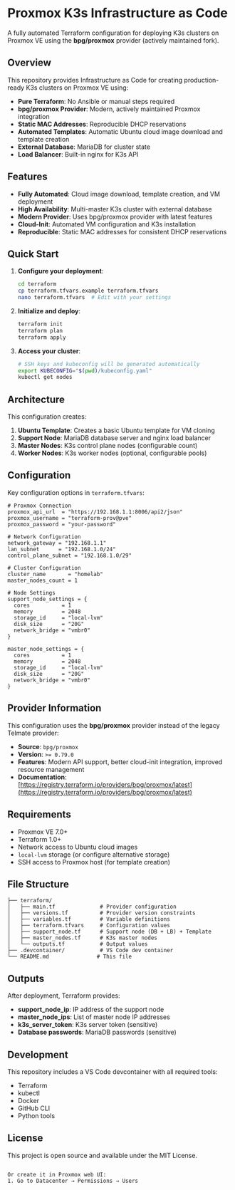 # Proxmox K3s Infrastructure as Code

A fully automated Terraform configuration for deploying K3s clusters on Proxmox VE using the **bpg/proxmox** provider (actively maintained fork).

## Overview

This repository provides Infrastructure as Code for creating production-ready K3s clusters on Proxmox VE using:

- **Pure Terraform**: No Ansible or manual steps required
- **bpg/proxmox Provider**: Modern, actively maintained Proxmox integration
- **Static MAC Addresses**: Reproducible DHCP reservations
- **Automated Templates**: Automatic Ubuntu cloud image download and template creation
- **External Database**: MariaDB for cluster state
- **Load Balancer**: Built-in nginx for K3s API

## Features

- **Fully Automated**: Cloud image download, template creation, and VM deployment
- **High Availability**: Multi-master K3s cluster with external database
- **Modern Provider**: Uses bpg/proxmox provider with latest features
- **Cloud-Init**: Automated VM configuration and K3s installation
- **Reproducible**: Static MAC addresses for consistent DHCP reservations

## Quick Start

1. **Configure your deployment**:
   ```bash
   cd terraform
   cp terraform.tfvars.example terraform.tfvars
   nano terraform.tfvars  # Edit with your settings
   ```

2. **Initialize and deploy**:
   ```bash
   terraform init
   terraform plan
   terraform apply
   ```

3. **Access your cluster**:
   ```bash
   # SSH keys and kubeconfig will be generated automatically
   export KUBECONFIG="$(pwd)/kubeconfig.yaml"
   kubectl get nodes
   ```

## Architecture

This configuration creates:

1. **Ubuntu Template**: Creates a basic Ubuntu template for VM cloning
2. **Support Node**: MariaDB database server and nginx load balancer  
3. **Master Nodes**: K3s control plane nodes (configurable count)
4. **Worker Nodes**: K3s worker nodes (optional, configurable pools)

## Configuration

Key configuration options in `terraform.tfvars`:

```hcl
# Proxmox Connection
proxmox_api_url  = "https://192.168.1.1:8006/api2/json"
proxmox_username = "terraform-prov@pve"
proxmox_password = "your-password"

# Network Configuration
network_gateway = "192.168.1.1"
lan_subnet      = "192.168.1.0/24"
control_plane_subnet = "192.168.1.0/29"

# Cluster Configuration
cluster_name       = "homelab"
master_nodes_count = 1

# Node Settings
support_node_settings = {
  cores          = 1
  memory         = 2048
  storage_id     = "local-lvm"
  disk_size      = "20G"
  network_bridge = "vmbr0"
}

master_node_settings = {
  cores          = 1
  memory         = 2048
  storage_id     = "local-lvm"
  disk_size      = "20G"
  network_bridge = "vmbr0"
}
```

## Provider Information

This configuration uses the **bpg/proxmox** provider instead of the legacy Telmate provider:

- **Source**: `bpg/proxmox`
- **Version**: `>= 0.79.0`
- **Features**: Modern API support, better cloud-init integration, improved resource management
- **Documentation**: [https://registry.terraform.io/providers/bpg/proxmox/latest](https://registry.terraform.io/providers/bpg/proxmox/latest)

## Requirements

- Proxmox VE 7.0+
- Terraform 1.0+
- Network access to Ubuntu cloud images
- `local-lvm` storage (or configure alternative storage)
- SSH access to Proxmox host (for template creation)

## File Structure

```
├── terraform/
│   ├── main.tf              # Provider configuration
│   ├── versions.tf          # Provider version constraints
│   ├── variables.tf         # Variable definitions
│   ├── terraform.tfvars     # Configuration values
│   ├── support_node.tf      # Support node (DB + LB) + Template
│   ├── master_nodes.tf      # K3s master nodes
│   └── outputs.tf           # Output values
├── .devcontainer/           # VS Code dev container
└── README.md               # This file
```

## Outputs

After deployment, Terraform provides:

- **support_node_ip**: IP address of the support node
- **master_node_ips**: List of master node IP addresses
- **k3s_server_token**: K3s server token (sensitive)
- **Database passwords**: MariaDB passwords (sensitive)

## Development

This repository includes a VS Code devcontainer with all required tools:

- Terraform
- kubectl
- Docker
- GitHub CLI
- Python tools

## License

This project is open source and available under the MIT License.
```

Or create it in Proxmox web UI:
1. Go to Datacenter → Permissions → Users
